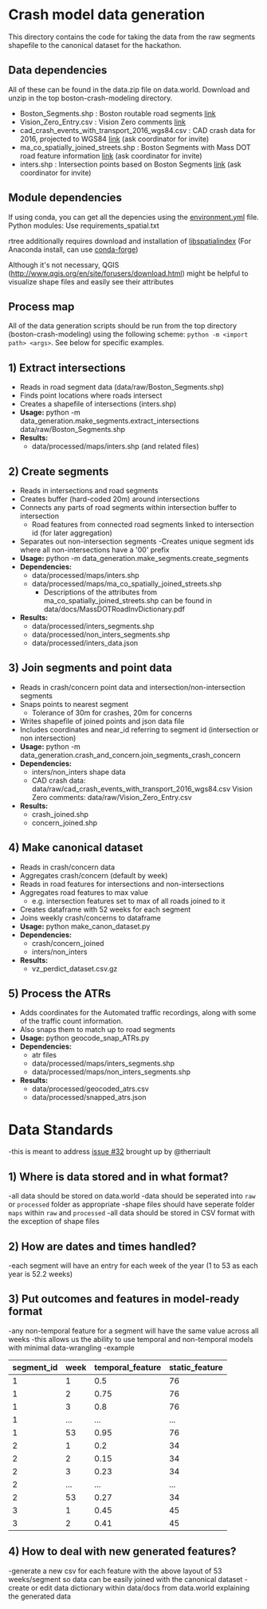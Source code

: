 # Crash model data generation

This directory contains the code for taking the data from the raw segments shapefile to the canonical dataset for the hackathon.

## Data dependencies

All of these can be found in the data.zip file on data.world.  Download and unzip in the top boston-crash-modeling directory.

- Boston\_Segments.shp : Boston routable road segments [link](http://bostonopendata-boston.opendata.arcgis.com/datasets/cfd1740c2e4b49389f47a9ce2dd236cc_8)
- Vision\_Zero\_Entry.csv : Vision Zero comments [link](https://data.boston.gov/dataset/vision-zero-entry)
- cad\_crash\_events\_with\_transport\_2016\_wgs84.csv : CAD crash data for 2016, projected to WGS84 [link](https://data.world/data4democracy/boston-crash-model) (ask coordinator for invite)
- ma\_co\_spatially\_joined\_streets.shp : Boston Segments with Mass DOT road feature information [link](https://data.world/data4democracy/boston-crash-model) (ask coordinator for invite)
- inters.shp : Intersection points based on Boston Segments [link](https://data.world/data4democracy/boston-crash-model) (ask coordinator for invite)

## Module dependencies
If using conda, you can get all the depencies using the [environment.yml](https://github.com/Data4Democracy/boston-crash-modeling/blob/master/environment.yml) file.
Python modules: Use requirements\_spatial.txt

rtree additionally requires download and installation of [libspatialindex](http://libspatialindex.github.io/)
(For Anaconda install, can use [conda-forge](https://anaconda.org/conda-forge/libspatialindex))

Although it's not necessary, QGIS (http://www.qgis.org/en/site/forusers/download.html) might be helpful to visualize shape files and easily see their attributes

## Process map

All of the data generation scripts should be run from the top directory (boston-crash-modeling) using the following scheme: `python -m <import path> <args>`.  See below for specific examples.

## 1) Extract intersections
- Reads in road segment data (data/raw/Boston_Segments.shp)
- Finds point locations where roads intersect
- Creates a shapefile of intersections (inters.shp)
- **Usage:** python -m data_generation.make_segments.extract_intersections data/raw/Boston_Segments.shp
- **Results:**
    - data/processed/maps/inters.shp (and related files)


## 2) Create segments
- Reads in intersections and road segments
- Creates buffer (hard-coded 20m) around intersections
- Connects any parts of road segments within intersection buffer to intersection
    - Road features from connected road segments linked to intersection id (for later aggregation)
- Separates out non-intersection segments
-Creates unique segment ids where all non-intersections have a '00' prefix <br>
- **Usage:** python -m data_generation.make_segments.create_segments
- **Dependencies:**
    - data/processed/maps/inters.shp
    - data/processed/maps/ma\_co\_spatially\_joined\_streets.shp
        - Descriptions of the attributes from ma_co_spatially_joined_streets.shp can be found in data/docs/MassDOTRoadInvDictionary.pdf
- **Results:**
    - data/processed/inters_segments.shp
    - data/processed/non_inters_segments.shp
    - data/processed/inters_data.json


## 3) Join segments and point data
- Reads in crash/concern point data and intersection/non-intersection segments
- Snaps points to nearest segment
    - Tolerance of 30m for crashes, 20m for concerns
- Writes shapefile of joined points and json data file
- Includes coordinates and near_id referring to segment id (intersection or non intersection)
- <b>Usage:</b> python -m data_generation.crash_and_concern.join_segments_crash_concern
- <b>Dependencies:</b>
    - inters/non_inters shape data
    - CAD crash data: data/raw/cad_crash_events_with_transport_2016_wgs84.csv
  Vision Zero comments: data/raw/Vision_Zero_Entry.csv
- <b>Results:</b>
    - crash_joined.shp
    - concern_joined.shp


## 4) Make canonical dataset
- Reads in crash/concern data
- Aggregates crash/concern (default by week)
- Reads in road features for intersections and non-intersections
- Aggregates road features to max value
    - e.g. intersection features set to max of all roads joined to it
- Creates dataframe with 52 weeks for each segment
- Joins weekly crash/concerns to dataframe
- <b>Usage:</b> python make_canon_dataset.py
- <b>Dependencies:</b>
    - crash/concern_joined
    - inters/non_inters
- <b>Results:</b>
    - vz_perdict_dataset.csv.gz

## 5) Process the ATRs
- Adds coordinates for the Automated traffic recordings, along with some of the traffic count information.
- Also snaps them to match up to road segments
- <b>Usage:</b> python geocode_snap_ATRs.py
- <b>Dependencies:</b>
    - atr files
    - data/processed/maps/inters_segments.shp
    - data/processed/maps/non_inters_segments.shp
- <b>Results:</b>
    - data/processed/geocoded_atrs.csv
    - data/processed/snapped_atrs.json

# Data Standards

-this is meant to address [issue #32](https://github.com/Data4Democracy/boston-crash-modeling/issues/32) brought up by @therriault

## 1) Where is data stored and in what format?
-all data should be stored on data.world
    -data should be seperated into `raw` or `processed` folder as appropriate
    -shape files should have seperate folder `maps` within `raw` and `processed`
-all data should be stored in CSV format with the exception of shape files

## 2) How are dates and times handled?
-each segment will have an entry for each week of the year (1 to 53 as each year is 52.2 weeks)

## 3) Put outcomes and features in model-ready format
-any non-temporal feature for a segment will have the same value across all weeks
-this allows us the ability to use temporal and non-temporal models with minimal data-wrangling
-example

| segment_id | week | temporal_feature | static_feature |
|------------|------|------------------|----------------|
| 1          | 1    | 0.5              | 76             |
| 1          | 2    | 0.75             | 76             |
| 1          | 3    | 0.8              | 76             |
| 1          | ...  | ...              | ...            |
| 1          | 53   | 0.95             | 76             |
| 2          | 1    | 0.2              | 34             |
| 2          | 2    | 0.15             | 34             |
| 2          | 3    | 0.23             | 34             |
| 2          | ...  | ...              | ...            |
| 2          | 53   | 0.27             | 34             |
| 3          | 1    | 0.45             | 45             |
| 3          | 2    | 0.41             | 45             |


## 4) How to deal with new generated features?
-generate a new csv for each feature with the above layout of 53 weeks/segment so data can be easily joined with the canonical dataset
-create or edit data dictionary within data/docs from data.world explaining the generated data
